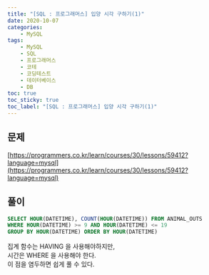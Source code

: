 ```yaml
---
title: "[SQL : 프로그래머스] 입양 시각 구하기(1)"
date: 2020-10-07
categories:
    - MySQL
tags:
    - MySQL
    - SQL
    - 프로그래머스
    - 코테
    - 코딩테스트
    - 데이터베이스
    - DB
toc: true
toc_sticky: true
toc_label: "[SQL : 프로그래머스] 입양 시각 구하기(1)"
---
```

## 문제
[https://programmers.co.kr/learn/courses/30/lessons/59412?language=mysql](https://programmers.co.kr/learn/courses/30/lessons/59412?language=mysql)
## 풀이
```sql
SELECT HOUR(DATETIME), COUNT(HOUR(DATETIME)) FROM ANIMAL_OUTS
WHERE HOUR(DATETIME) >= 9 AND HOUR(DATETIME) <= 19
GROUP BY HOUR(DATETIME) ORDER BY HOUR(DATETIME)
```
집계 함수는 HAVING 을 사용해야하지만,  
시간은 WHERE 을 사용해야 한다.  
이 점을 염두하면 쉽게 풀 수 있다.